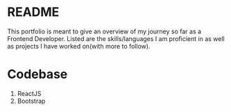 # README

This portfolio is meant to give an overview of my journey so far as a Frontend Developer. Listed are the skills/languages I am proficient in as well as projects I have worked on(with more to follow).

# Codebase
1. ReactJS
2. Bootstrap